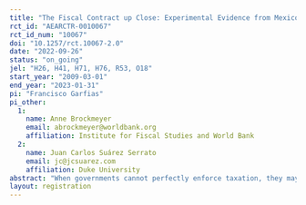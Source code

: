 ```yaml
---
title: "The Fiscal Contract up Close: Experimental Evidence from Mexico City"
rct_id: "AEARCTR-0010067"
rct_id_num: "10067"
doi: "10.1257/rct.10067-2.0"
date: "2022-09-26"
status: "on_going"
jel: "H26, H41, H71, H76, R53, O18"
start_year: "2009-03-01"
end_year: "2023-01-31"
pi: "Francisco Garfias"
pi_other:
  1:
    name: Anne Brockmeyer
    email: abrockmeyer@worldbank.org
    affiliation: Institute for Fiscal Studies and World Bank
  2:
    name: Juan Carlos Suárez Serrato
    email: jc@jcsuarez.com
    affiliation: Duke University
abstract: "When governments cannot perfectly enforce taxation, they may seek to exchange services for voluntary citizen tax compliance. This fiscal contract requires that tax morale responds to public service provision. In this paper, we present experimental evidence of the impact of local public infrastructure on tax compliance, leveraging a large public investment experiment and individual property tax records from Mexico City."
layout: registration
---
```


